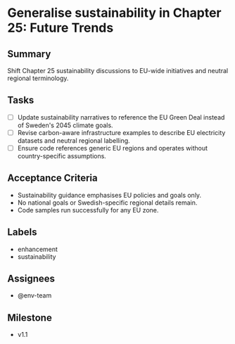 # Generalise sustainability in Chapter 25: Future Trends

## Summary
Shift Chapter 25 sustainability discussions to EU-wide initiatives and neutral regional terminology.

## Tasks
- [ ] Update sustainability narratives to reference the EU Green Deal instead of Sweden's 2045 climate goals.
- [ ] Revise carbon-aware infrastructure examples to describe EU electricity datasets and neutral regional labelling.
- [ ] Ensure code references generic EU regions and operates without country-specific assumptions.

## Acceptance Criteria
- Sustainability guidance emphasises EU policies and goals only.
- No national goals or Swedish-specific regional details remain.
- Code samples run successfully for any EU zone.

## Labels
- enhancement
- sustainability

## Assignees
- @env-team

## Milestone
- v1.1

